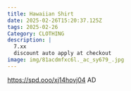 ```yaml
---
title: Hawaiian Shirt
date: 2025-02-26T15:20:37.125Z
tags: 2025-02-26
Category: CLOTHING
description: |
  7.xx
  discount auto apply at checkout 
image: img/81acdmfxc6l._ac_sy679_.jpg
---
```

 https://spd.ooo/xj14hovj04
AD